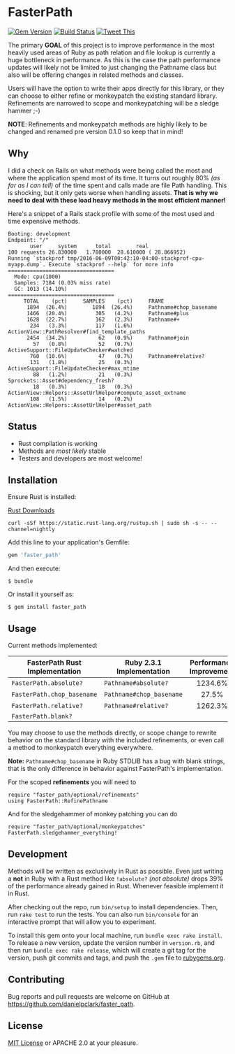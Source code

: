# FasterPath
[![Gem Version](https://badge.fury.io/rb/faster_path.svg)](https://badge.fury.io/rb/faster_path)
[![Build Status](https://travis-ci.org/danielpclark/faster_path.svg?branch=master)](https://travis-ci.org/danielpclark/faster_path)
[![Tweet This](https://raw.githubusercontent.com/danielpclark/faster_path/master/assets/tweet.png)](https://twitter.com/share?url=https%3A%2F%2Fgithub.com%2Fdanielpclark%2Ffaster_path&via=6ftdan&related=ruby%2Crails&hashtags=Ruby&text=You%20could%20save%2015%25%20or%20more%20on%20website%20load%20time%20by%20switching%20to%20the%20FasterPath%20gem.)

The primary **GOAL** of this project is to improve performance in the most heavily used areas of Ruby as
path relation and file lookup is currently a huge bottleneck in performance.  As this is the case the
path performance updates will likely not be limited to just changing the Pathname class but also will
be offering changes in related methods and classes.

Users will have the option to write their apps directly for this library, or they can choose to either
refine or monkeypatch the existing standard library.  Refinements are narrowed to scope and monkeypatching will
be a sledge hammer ;-)

**NOTE**: Refinements and monkeypatch methods are highly likely to be changed and renamed pre version
0.1.0 so keep that in mind!

## Why

I did a check on Rails on what methods were being called the most and where the application spend
most of its time.  It turns out roughly 80% _(as far as I can tell)_ of the time spent and calls made
are file Path handling.  This is shocking, but it only gets worse when handling assets.  **That is
why we need to deal with these load heavy methods in the most efficient manner!**

Here's a snippet of a Rails stack profile with some of the most used and time expensive methods.

```
Booting: development
Endpoint: "/"
       user     system      total        real
100 requests 26.830000   1.780000  28.610000 ( 28.866952)
Running `stackprof tmp/2016-06-09T00:42:10-04:00-stackprof-cpu-myapp.dump`. Execute `stackprof --help` for more info
==================================
  Mode: cpu(1000)
  Samples: 7184 (0.03% miss rate)
  GC: 1013 (14.10%)
==================================
     TOTAL    (pct)     SAMPLES    (pct)     FRAME
      1894  (26.4%)        1894  (26.4%)     Pathname#chop_basename
      1466  (20.4%)         305   (4.2%)     Pathname#plus
      1628  (22.7%)         162   (2.3%)     Pathname#+
       234   (3.3%)         117   (1.6%)     ActionView::PathResolver#find_template_paths
      2454  (34.2%)          62   (0.9%)     Pathname#join
        57   (0.8%)          52   (0.7%)     ActiveSupport::FileUpdateChecker#watched
       760  (10.6%)          47   (0.7%)     Pathname#relative?
       131   (1.8%)          25   (0.3%)     ActiveSupport::FileUpdateChecker#max_mtime
        88   (1.2%)          21   (0.3%)     Sprockets::Asset#dependency_fresh?
        18   (0.3%)          18   (0.3%)     ActionView::Helpers::AssetUrlHelper#compute_asset_extname
       108   (1.5%)          14   (0.2%)     ActionView::Helpers::AssetUrlHelper#asset_path
```

## Status

* Rust compilation is working
* Methods are _most likely_ stable
* Testers and developers are most welcome!

## Installation

Ensure Rust is installed:

[Rust Downloads](https://www.rust-lang.org/downloads.html)

```
curl -sSf https://static.rust-lang.org/rustup.sh | sudo sh -s -- --channel=nightly
```

Add this line to your application's Gemfile:

```ruby
gem 'faster_path'
```

And then execute:

    $ bundle

Or install it yourself as:

    $ gem install faster_path

## Usage

Current methods implemented:

|FasterPath Rust Implementation|Ruby 2.3.1 Implementation|Performance Improvement|
|---|---|:---:|
| `FasterPath.absolute?` | `Pathname#absolute?` | 1234.6% |
| `FasterPath.chop_basename` | `Pathname#chop_basename` | 27.5% |
| `FasterPath.relative?` | `Pathname#relative?` | 1262.3% |
| `FasterPath.blank?` | | |

You may choose to use the methods directly, or scope change to rewrite behavior on the
standard library with the included refinements, or even call a method to monkeypatch 
everything everywhere.

**Note:** `Pathname#chop_basename` in Ruby STDLIB has a bug with blank strings, that is the
only difference in behavior against FasterPath's implementation.

For the scoped **refinements** you will need to

```
require "faster_path/optional/refinements"
using FasterPath::RefinePathname
```

And for the sledgehammer of monkey patching you can do

```
require "faster_path/optional/monkeypatches"
FasterPath.sledgehammer_everything!
```

## Development

Methods will be written as exclusively in Rust as possible.  Even just writing a **not** in Ruby with a
Rust method like `!absolute?` _(not absolute)_ drops 39% of the performance already gained in Rust.
Whenever feasible implement it in Rust.

After checking out the repo, run `bin/setup` to install dependencies. Then, run `rake test` to run the tests. You can also run `bin/console` for an interactive prompt that will allow you to experiment.

To install this gem onto your local machine, run `bundle exec rake install`. To release a new version, update the version number in `version.rb`, and then run `bundle exec rake release`, which will create a git tag for the version, push git commits and tags, and push the `.gem` file to [rubygems.org](https://rubygems.org).

## Contributing

Bug reports and pull requests are welcome on GitHub at https://github.com/danielpclark/faster_path.


## License

[MIT License](http://opensource.org/licenses/MIT) or APACHE 2.0 at your pleasure.

